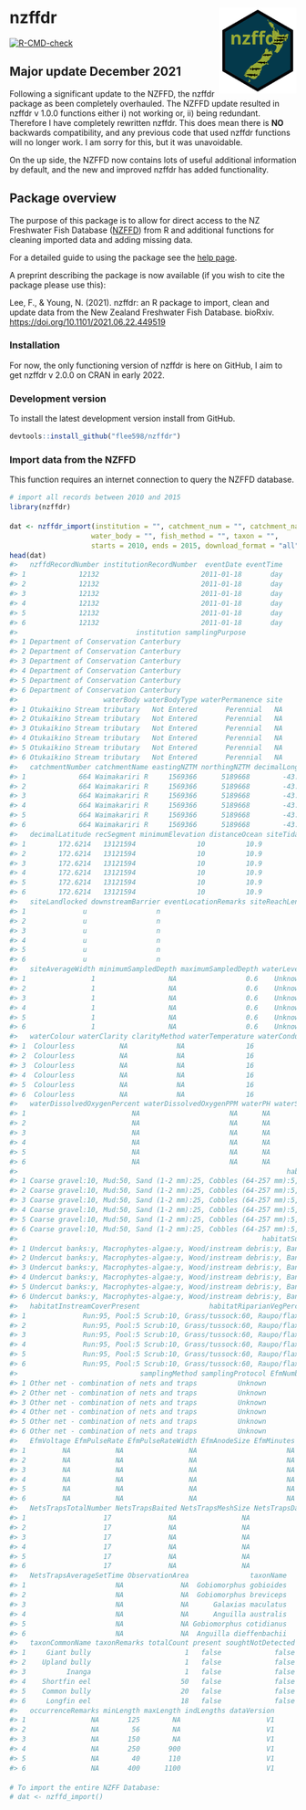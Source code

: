 
# nzffdr <img src='man/figures/nzffdr_hex.svg' align="right" height="150" /></a>

<!-- badges: start -->

[![R-CMD-check](https://github.com/flee598/nzffdr/workflows/R-CMD-check/badge.svg)](https://github.com/flee598/nzffdr/actions)
<!-- badges: end -->

## Major update December 2021

Following a significant update to the NZFFD, the nzffdr package as been
completely overhauled. The NZFFD update resulted in nzffdr v 1.0.0
functions either i) not working or, ii) being redundant. Therefore I
have completely rewritten nzffdr. This does mean there is **NO**
backwards compatibility, and any previous code that used nzffdr
functions will no longer work. I am sorry for this, but it was
unavoidable.

On the up side, the NZFFD now contains lots of useful additional
information by default, and the new and improved nzffdr has added
functionality.

## Package overview

The purpose of this package is to allow for direct access to the NZ
Freshwater Fish Database ([NZFFD](https://nzffdms.niwa.co.nz/search))
from R and additional functions for cleaning imported data and adding
missing data.

For a detailed guide to using the package see the [help
page](https://flee598.github.io/nzffdr/).

A preprint describing the package is now available (if you wish to cite
the package please use this):

Lee, F., & Young, N. (2021). nzffdr: an R package to import, clean and
update data from the New Zealand Freshwater Fish Database. bioRxiv.
<https://doi.org/10.1101/2021.06.22.449519>

### Installation

For now, the only functioning version of nzffdr is here on GitHub, I aim
to get nzffdr v 2.0.0 on CRAN in early 2022.

### Development version

To install the latest development version install from GitHub.

``` r
devtools::install_github("flee598/nzffdr")
```

### Import data from the NZFFD

This function requires an internet connection to query the NZFFD
database.

``` r
# import all records between 2010 and 2015
library(nzffdr)

dat <- nzffdr_import(institution = "", catchment_num = "", catchment_name = "",
                    water_body = "", fish_method = "", taxon = "", 
                    starts = 2010, ends = 2015, download_format = "all")
head(dat)
#>   nzffdRecordNumber institutionRecordNumber  eventDate eventTime
#> 1             12132                         2011-01-18       day
#> 2             12132                         2011-01-18       day
#> 3             12132                         2011-01-18       day
#> 4             12132                         2011-01-18       day
#> 5             12132                         2011-01-18       day
#> 6             12132                         2011-01-18       day
#>                             institution samplingPurpose
#> 1 Department of Conservation Canterbury                
#> 2 Department of Conservation Canterbury                
#> 3 Department of Conservation Canterbury                
#> 4 Department of Conservation Canterbury                
#> 5 Department of Conservation Canterbury                
#> 6 Department of Conservation Canterbury                
#>                     waterBody waterBodyType waterPermanence site
#> 1 Otukaikino Stream tributary   Not Entered       Perennial   NA
#> 2 Otukaikino Stream tributary   Not Entered       Perennial   NA
#> 3 Otukaikino Stream tributary   Not Entered       Perennial   NA
#> 4 Otukaikino Stream tributary   Not Entered       Perennial   NA
#> 5 Otukaikino Stream tributary   Not Entered       Perennial   NA
#> 6 Otukaikino Stream tributary   Not Entered       Perennial   NA
#>   catchmentNumber catchmentName eastingNZTM northingNZTM decimalLongitude
#> 1             664 Waimakariri R     1569366      5189668        -43.44526
#> 2             664 Waimakariri R     1569366      5189668        -43.44526
#> 3             664 Waimakariri R     1569366      5189668        -43.44526
#> 4             664 Waimakariri R     1569366      5189668        -43.44526
#> 5             664 Waimakariri R     1569366      5189668        -43.44526
#> 6             664 Waimakariri R     1569366      5189668        -43.44526
#>   decimalLatitude recSegment minimumElevation distanceOcean siteTidal
#> 1        172.6214   13121594               10          10.9         n
#> 2        172.6214   13121594               10          10.9         n
#> 3        172.6214   13121594               10          10.9         n
#> 4        172.6214   13121594               10          10.9         n
#> 5        172.6214   13121594               10          10.9         n
#> 6        172.6214   13121594               10          10.9         n
#>   siteLandlocked downstreamBarrier eventLocationRemarks siteReachLength
#> 1              u                 n                                   NA
#> 2              u                 n                                   NA
#> 3              u                 n                                   NA
#> 4              u                 n                                   NA
#> 5              u                 n                                   NA
#> 6              u                 n                                   NA
#>   siteAverageWidth minimumSampledDepth maximumSampledDepth waterLevel
#> 1                1                  NA                 0.6    Unknown
#> 2                1                  NA                 0.6    Unknown
#> 3                1                  NA                 0.6    Unknown
#> 4                1                  NA                 0.6    Unknown
#> 5                1                  NA                 0.6    Unknown
#> 6                1                  NA                 0.6    Unknown
#>   waterColour waterClarity clarityMethod waterTemperature waterConductivity
#> 1  Colourless           NA            NA               16                NA
#> 2  Colourless           NA            NA               16                NA
#> 3  Colourless           NA            NA               16                NA
#> 4  Colourless           NA            NA               16                NA
#> 5  Colourless           NA            NA               16                NA
#> 6  Colourless           NA            NA               16                NA
#>   waterDissolvedOxygenPercent waterDissolvedOxygenPPM waterPH waterSalinity
#> 1                          NA                      NA      NA            NA
#> 2                          NA                      NA      NA            NA
#> 3                          NA                      NA      NA            NA
#> 4                          NA                      NA      NA            NA
#> 5                          NA                      NA      NA            NA
#> 6                          NA                      NA      NA            NA
#>                                                                  habitatFlowPercent
#> 1 Coarse gravel:10, Mud:50, Sand (1-2 mm):25, Cobbles (64-257 mm):5, Fine gravel:10
#> 2 Coarse gravel:10, Mud:50, Sand (1-2 mm):25, Cobbles (64-257 mm):5, Fine gravel:10
#> 3 Coarse gravel:10, Mud:50, Sand (1-2 mm):25, Cobbles (64-257 mm):5, Fine gravel:10
#> 4 Coarse gravel:10, Mud:50, Sand (1-2 mm):25, Cobbles (64-257 mm):5, Fine gravel:10
#> 5 Coarse gravel:10, Mud:50, Sand (1-2 mm):25, Cobbles (64-257 mm):5, Fine gravel:10
#> 6 Coarse gravel:10, Mud:50, Sand (1-2 mm):25, Cobbles (64-257 mm):5, Fine gravel:10
#>                                                            habitatSubstratePercent
#> 1 Undercut banks:y, Macrophytes-algae:y, Wood/instream debris:y, Bank vegetation:y
#> 2 Undercut banks:y, Macrophytes-algae:y, Wood/instream debris:y, Bank vegetation:y
#> 3 Undercut banks:y, Macrophytes-algae:y, Wood/instream debris:y, Bank vegetation:y
#> 4 Undercut banks:y, Macrophytes-algae:y, Wood/instream debris:y, Bank vegetation:y
#> 5 Undercut banks:y, Macrophytes-algae:y, Wood/instream debris:y, Bank vegetation:y
#> 6 Undercut banks:y, Macrophytes-algae:y, Wood/instream debris:y, Bank vegetation:y
#>   habitatInstreamCoverPresent                 habitatRiparianVegPercent
#> 1              Run:95, Pool:5 Scrub:10, Grass/tussock:60, Raupo/flax:30
#> 2              Run:95, Pool:5 Scrub:10, Grass/tussock:60, Raupo/flax:30
#> 3              Run:95, Pool:5 Scrub:10, Grass/tussock:60, Raupo/flax:30
#> 4              Run:95, Pool:5 Scrub:10, Grass/tussock:60, Raupo/flax:30
#> 5              Run:95, Pool:5 Scrub:10, Grass/tussock:60, Raupo/flax:30
#> 6              Run:95, Pool:5 Scrub:10, Grass/tussock:60, Raupo/flax:30
#>                              samplingMethod samplingProtocol EfmNumberOfPasses
#> 1 Other net - combination of nets and traps          Unknown                NA
#> 2 Other net - combination of nets and traps          Unknown                NA
#> 3 Other net - combination of nets and traps          Unknown                NA
#> 4 Other net - combination of nets and traps          Unknown                NA
#> 5 Other net - combination of nets and traps          Unknown                NA
#> 6 Other net - combination of nets and traps          Unknown                NA
#>   EfmVoltage EfmPulseRate EfmPulseRateWidth EfmAnodeSize EfmMinutes EfmArea
#> 1         NA           NA                NA                      NA      NA
#> 2         NA           NA                NA                      NA      NA
#> 3         NA           NA                NA                      NA      NA
#> 4         NA           NA                NA                      NA      NA
#> 5         NA           NA                NA                      NA      NA
#> 6         NA           NA                NA                      NA      NA
#>   NetsTrapsTotalNumber NetsTrapsBaited NetsTrapsMeshSize NetsTrapsDayNight
#> 1                   17              NA                NA                NA
#> 2                   17              NA                NA                NA
#> 3                   17              NA                NA                NA
#> 4                   17              NA                NA                NA
#> 5                   17              NA                NA                NA
#> 6                   17              NA                NA                NA
#>   NetsTrapsAverageSetTime ObservationArea               taxonName
#> 1                      NA              NA  Gobiomorphus gobioides
#> 2                      NA              NA  Gobiomorphus breviceps
#> 3                      NA              NA      Galaxias maculatus
#> 4                      NA              NA      Anguilla australis
#> 5                      NA              NA Gobiomorphus cotidianus
#> 6                      NA              NA  Anguilla dieffenbachii
#>   taxonCommonName taxonRemarks totalCount present soughtNotDetected
#> 1     Giant bully                       1   false             false
#> 2    Upland bully                       1   false             false
#> 3          Inanga                       1   false             false
#> 4    Shortfin eel                      50   false             false
#> 5    Common bully                      20   false             false
#> 6     Longfin eel                      18   false             false
#>   occurrenceRemarks minLength maxLength indLengths dataVersion
#> 1                NA       125        NA                     V1
#> 2                NA        56        NA                     V1
#> 3                NA       150        NA                     V1
#> 4                NA       250       900                     V1
#> 5                NA        40       110                     V1
#> 6                NA       400      1100                     V1

# To import the entire NZFF Database:
# dat <- nzffd_import()
```

